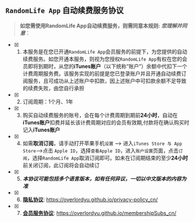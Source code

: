 ## `RandomLife App` 自动续费服务协议
> **如您需使用RandomLife App自动续费服务，则需同意本规则:**
***您理解并同意***：
- [x] 1. 本服务是在您已开通`RandomLife App`会员服务的前提下，为您提供的自动续费服务。如您开通本服务，则视为您授权`RandomLife App`有权在您的会员即将到期时，从您的**iTunes账户**（以下统称“账户”）余额中代扣下一个计费周期服务费。该服务实现的前提是您已登录账户并且开通自动续费订阅服务，且可成功从上述账户中扣款，因上述账户中可扣款余额不足导致的续费失败，由您自行承担
- [x] 2. 订阅周期：1个月、1年
- [x] 3. 购买自动续费服务的账号，会在每个计费周期到期前**24小时**，自动在**iTunes账户**扣费并延长该计费周期对应的会员有效期,付款将在确认购买时记入**iTunes账户**
- [x] 4. 如需**取消订阅**，请手动打开苹果手机`设置` --> 进入`iTunes Store 与 App Store`-->点击 `Apple ID`，选择`查看Apple ID`，进入`账户设置`页面，点击`订阅`，选择`RandomLife App`取消订阅即可。如未在订阅期结束的至少**24小时**前关闭订阅，此订阅将会自动续订
- [x] 5. ***本协议可能包括多个语言版本，如有任何异议，一切以中文版本的内容为准***
- [x] 6. [**隐私协议**](https://overlordyu.github.io/privacy-policy_cn/): https://overlordyu.github.io/privacy-policy_cn/
- [x] 7. [**会员服务协议**](https://overlordyu.github.io/membershipSubs_cn/): https://overlordyu.github.io/membershipSubs_cn/

